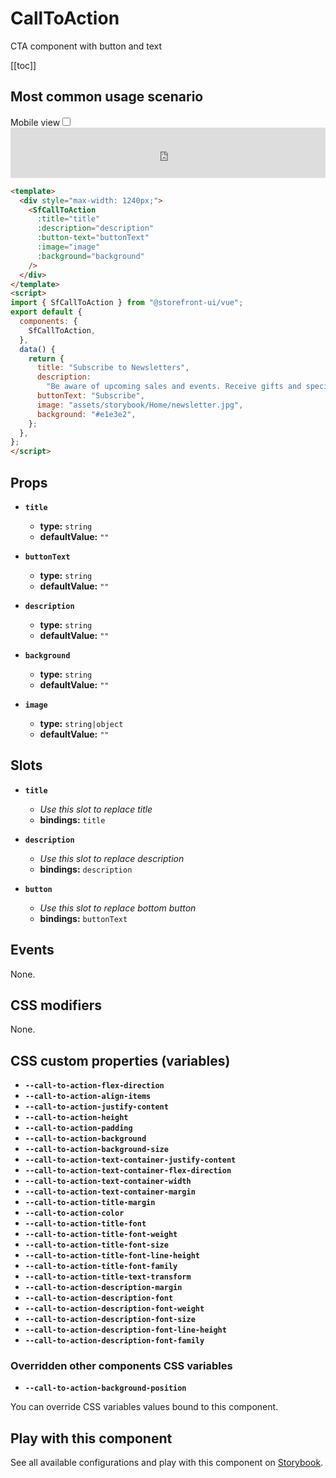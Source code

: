 # CallToAction

CTA component with button and text

[[toc]]

## Most common usage scenario

<div class="vuepress-mobile">
    <label for="vuepress-mobile" class="vuepress-mobile-label">Mobile view</label><input id="vuepress-mobile" type="checkbox" class="vuepress-mobile-checkbox">
    <iframe class="storybook-iframe" src="https://storybook.storefrontui.io/iframe.html?id=molecules-calltoaction--common" style="width: 100%; border: 0; border-bottom: 1px solid #eee;height: 5rem"></iframe>
  </div>

```html
<template>
  <div style="max-width: 1240px;">
    <SfCallToAction
      :title="title"
      :description="description"
      :button-text="buttonText"
      :image="image"
      :background="background"
    />
  </div>
</template>
<script>
import { SfCallToAction } from "@storefront-ui/vue";
export default {
  components: {
    SfCallToAction,
  },
  data() {
    return {
      title: "Subscribe to Newsletters",
      description:
        "Be aware of upcoming sales and events. Receive gifts and special offers!",
      buttonText: "Subscribe",
      image: "assets/storybook/Home/newsletter.jpg",
      background: "#e1e3e2",
    };
  },
};
</script>
```

## Props

- **`title`**
  - **type:** `string`
  - **defaultValue:** `""`

- **`buttonText`**
  - **type:** `string`
  - **defaultValue:** `""`

- **`description`**
  - **type:** `string`
  - **defaultValue:** `""`

- **`background`**
  - **type:** `string`
  - **defaultValue:** `""`

- **`image`**
  - **type:** `string|object`
  - **defaultValue:** `""`

## Slots

- **`title`**
  - _Use this slot to replace title_
  - **bindings:** `title`

- **`description`**
  - _Use this slot to replace description_
  - **bindings:** `description`

- **`button`**
  - _Use this slot to replace bottom button_
  - **bindings:** `buttonText`

## Events

None.

## CSS modifiers

None.

## CSS custom properties (variables)

- **`--call-to-action-flex-direction`**
- **`--call-to-action-align-items`**
- **`--call-to-action-justify-content`**
- **`--call-to-action-height`**
- **`--call-to-action-padding`**
- **`--call-to-action-background`**
- **`--call-to-action-background-size`**
- **`--call-to-action-text-container-justify-content`**
- **`--call-to-action-text-container-flex-direction`**
- **`--call-to-action-text-container-width`**
- **`--call-to-action-text-container-margin`**
- **`--call-to-action-title-margin`**
- **`--call-to-action-color`**
- **`--call-to-action-title-font`**
- **`--call-to-action-title-font-weight`**
- **`--call-to-action-title-font-size`**
- **`--call-to-action-title-font-line-height`**
- **`--call-to-action-title-font-family`**
- **`--call-to-action-title-text-transform`**
- **`--call-to-action-description-margin`**
- **`--call-to-action-description-font`**
- **`--call-to-action-description-font-weight`**
- **`--call-to-action-description-font-size`**
- **`--call-to-action-description-font-line-height`**
- **`--call-to-action-description-font-family`**
### Overridden other components CSS variables 
- **`--call-to-action-background-position`**


You can override CSS variables values bound to this component.

<!-- No _internal components -->

## Play with this component

See all available configurations and play with this component on <a href="https://storybook.storefrontui.io/?path=/story/molecules-calltoaction--common">Storybook</a>.
